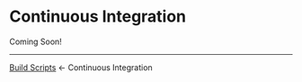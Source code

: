 # Continuous Integration
Coming Soon!
<hr>

[Build Scripts](Build%20Scripts.md) ← Continuous Integration
